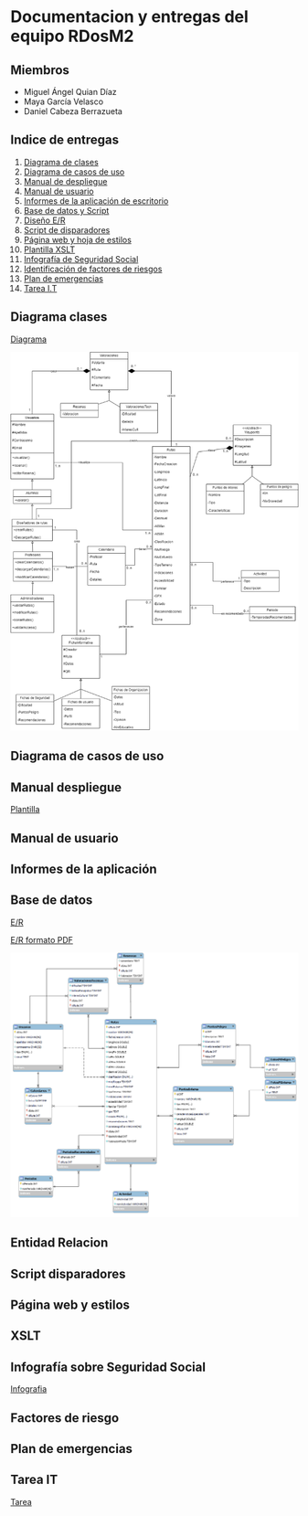 # Documentacion y entregas del equipo **RDosM2**

## Miembros

- Miguel Ángel Quian Díaz
- Maya García Velasco
- Daniel Cabeza Berrazueta

## Indice de entregas
<!--Para enlazar correctamente, crear un header con #/##/### y vincular -> [texto](#nombreDelHeader)-->
1. [Diagrama de clases](#diagrama-clases)
2. [Diagrama de casos de uso](#diagrama-de-casos-de-uso)
3. [Manual de despliegue](#manual-despliegue)
4. [Manual de usuario](#manual-de-usuario)
5. [Informes de la aplicación de escritorio](#informes-de-la-aplicación)
6. [Base de datos y Script](#base-de-datos)
7. [Diseño E/R](#entidad-relacion)
8. [Script de disparadores](#script-disparadores)
9. [Página web y hoja de estilos](#página-web-y-estilos)
10. [Plantilla XSLT](#xslt)
11. [Infografía de Seguridad Social](#infografía-sobre-seguridad-social)
12. [Identificación de factores de riesgos](#factores-de-riesgo)
13. [Plan de emergencias](#plan-de-emergencias)
14. [Tarea I.T](#tarea-it)

   
   

## Diagrama clases

[Diagrama](https://educantabria.sharepoint.com/:b:/r/sites/RETODAM1DAM12025-39009471-DAM1-EQUIPO1/Documentos%20compartidos/DAM1-EQUIPO1/ARCHIVOS%20RETO/Diagrama%20de%20clases.pdf?csf=1&web=1&e=c3tKKg)

![Diagrama de Clases](https://github.com/DanCabAltF4/DAM1_EQUIPO1_2425/blob/preparar-readme/imagenes/Diagrama%20de%20clases.png)

## Diagrama de casos de uso

## Manual despliegue

[Plantilla](https://educantabria.sharepoint.com/:b:/r/sites/RETODAM1DAM12025-39009471-DAM1-EQUIPO1/Documentos%20compartidos/DAM1-EQUIPO1/ARCHIVOS%20RETO/MANUAL%20DE%20DESPLIEGUE%20DAM1.pdf?csf=1&web=1&e=lJPKIP)

## Manual de usuario

## Informes de la aplicación

## Base de datos
[E/R](https://educantabria.sharepoint.com/:u:/r/sites/RETODAM1DAM12025-39009471-DAM1-EQUIPO1/Documentos%20compartidos/DAM1-EQUIPO1/ARCHIVOS%20RETO/EER_EQUIPO1.mwb?csf=1&web=1&e=ds55aY)

[E/R formato PDF](https://educantabria.sharepoint.com/:b:/r/sites/RETODAM1DAM12025-39009471-DAM1-EQUIPO1/Documentos%20compartidos/DAM1-EQUIPO1/ARCHIVOS%20RETO/EER_Equipo1.pdf?csf=1&web=1&e=ffrN55)

<!--Para enlazar imagenes, añade una ! a un enlace normal-->
![E/R](https://github.com/DanCabAltF4/DAM1_EQUIPO1_2425/blob/main/imagenes/EER_EQUIPO1.png)
## Entidad Relacion

## Script disparadores

## Página web y estilos

## XSLT

## Infografía sobre Seguridad Social
[Infografia](https://educantabria.sharepoint.com/:b:/r/sites/RETODAM1DAM12025-39009471-DAM1-EQUIPO1/Documentos%20compartidos/DAM1-EQUIPO1/ARCHIVOS%20RETO/Infografia%20SS.pdf?csf=1&web=1&e=En4MY3)

## Factores de riesgo

## Plan de emergencias

## Tarea IT
[Tarea](https://educantabria.sharepoint.com/:b:/r/sites/RETODAM1DAM12025-39009471-DAM1-EQUIPO1/Documentos%20compartidos/DAM1-EQUIPO1/ARCHIVOS%20RETO/Tarea_IT_Equipo1.pdf?csf=1&web=1&e=qgO1M3)




